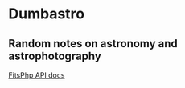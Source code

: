 # Dumbastro

## Random notes on astronomy and astrophotography

[FitsPhp API docs](#fits-php-docs/api) 
